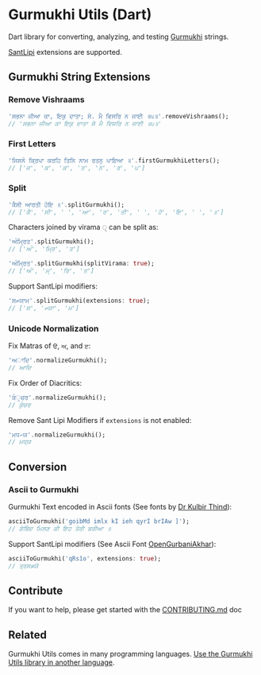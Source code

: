 # Gurmukhi Utils (Dart)

Dart library for converting, analyzing, and testing [Gurmukhi](https://en.wikipedia.org/wiki/Gurmukhi) strings.

[SantLipi](https://github.com/ShabadOS/SantLipi) extensions are supported.

## Gurmukhi String Extensions

### Remove Vishraams
```dart
'ਸਭਨਾ ਜੀਆ ਕਾ, ਇਕੁ ਦਾਤਾ; ਸੋ. ਮੈ ਵਿਸਰਿ ਨ ਜਾਈ ॥੫॥'.removeVishraams();
// 'ਸਭਨਾ ਜੀਆ ਕਾ ਇਕੁ ਦਾਤਾ ਸੋ ਮੈ ਵਿਸਰਿ ਨ ਜਾਈ ॥੫॥'
```

### First Letters
```dart
'ਜਿਸਨੋ ਕ੍ਰਿਪਾ ਕਰਹਿ ਤਿਨਿ ਨਾਮ ਰਤਨੁ ਪਾਇਆ ॥'.firstGurmukhiLetters();
// ['ਜ', 'ਕ', 'ਕ', 'ਤ', 'ਨ', 'ਰ', 'ਪ']
```

### Split
```dart
'ਕੈਸੀ ਆਰਤੀ ਹੋਇ ॥'.splitGurmukhi();
// ['ਕੈ', 'ਸੀ', ' ', 'ਆ', 'ਰ', 'ਤੀ', ' ', 'ਹੋ', 'ਇ', ' ', '॥']
```
Characters joined by virama `੍` can be split as:
```dart
'ਅੰਮ੍ਰਿਤ'.splitGurmukhi();
// ['ਅੰ', 'ਮ੍ਰਿ', 'ਤ']
```
```dart
'ਅੰਮ੍ਰਿਤ'.splitGurmukhi(splitVirama: true);
// ['ਅੰ', 'ਮ੍', 'ਰਿ', 'ਤ']
```
Support SantLipi modifiers:
```dart
'ਸ꠴ਯਾਮ'.splitGurmukhi(extensions: true);
// ['ਸ', '꠴ਯਾ', 'ਮ']
```

### Unicode Normalization
Fix Matras of `ੳ`, `ਅ`, and `ੲ`:
```dart
'ਅਾਦਿ'.normalizeGurmukhi();
// ਆਦਿ
```
Fix Order of Diacritics:
```dart
'ਕੰੁਚਰ'.normalizeGurmukhi();
// ਕੁੰਚਰ
```
Remove Sant Lipi Modifiers if `extensions` is not enabled:
```dart
'ਮਧ꠳ਯ'.normalizeGurmukhi();
// ਮਧ੍ਯ
```

## Conversion

### Ascii to Gurmukhi
Gurmukhi Text encoded in Ascii fonts (See fonts by [Dr Kulbir Thind](https://www.gurbanifiles.net/other/Fonts_TT.zip)):
```dart
asciiToGurmukhi('goibMd imlx kI ieh qyrI brIAw ]');
// ਗੋਬਿੰਦ ਮਿਲਣ ਕੀ ਇਹ ਤੇਰੀ ਬਰੀਆ ॥
```
Support SantLipi modifiers (See Ascii Font [OpenGurbaniAkhar](https://github.com/gurbaninow/gurmukhi-fonts)):
```dart
asciiToGurmukhi('qRsîo', extensions: true);
// ਤ੍ਰਸ꠵ਯੋ
```

## Contribute

If you want to help, please get started with the [CONTRIBUTING.md](CONTRIBUTING.md) doc

## Related

Gurmukhi Utils comes in many programming languages. [Use the Gurmukhi Utils library in another language](/README.md).
